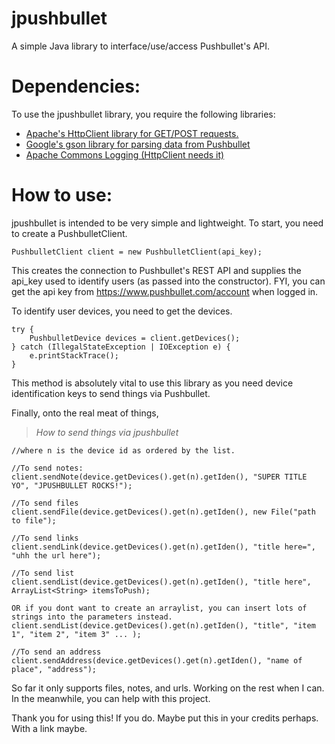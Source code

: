 jpushbullet
===========

A simple Java library to interface/use/access Pushbullet's API. 

Dependencies:
=============
To use the jpushbullet library, you require the following libraries:
* [Apache's HttpClient library for GET/POST requests.](http://hc.apache.org/httpcomponents-client-ga/)
* [Google's gson library for parsing data from Pushbullet](https://code.google.com/p/google-gson/)
* [Apache Commons Logging (HttpClient needs it)](http://commons.apache.org/proper/commons-logging/)

How to use:
===========

jpushbullet is intended to be very simple and lightweight. To start, you need to create a PushbulletClient.

```
PushbulletClient client = new PushbulletClient(api_key);
```

This creates the connection to Pushbullet's REST API and supplies the api_key used to identify users (as passed into the constructor). FYI, you can get the api key from https://www.pushbullet.com/account when logged in.

To identify user devices, you need to get the devices. 
```
try {
	PushbulletDevice devices = client.getDevices();
} catch (IllegalStateException | IOException e) {
	e.printStackTrace();
}
```
This method is absolutely vital to use this library as you need device identification keys to send things via Pushbullet. 

Finally, onto the real meat of things, 
> *How to send things via jpushbullet*

```
//where n is the device id as ordered by the list. 

//To send notes:
client.sendNote(device.getDevices().get(n).getIden(), "SUPER TITLE YO", "JPUSHBULLET ROCKS!");

//To send files
client.sendFile(device.getDevices().get(n).getIden(), new File("path to file");

//To send links
client.sendLink(device.getDevices().get(n).getIden(), "title here=", "uhh the url here");

//To send list
client.sendList(device.getDevices().get(n).getIden(), "title here", ArrayList<String> itemsToPush);

OR if you dont want to create an arraylist, you can insert lots of strings into the parameters instead.
client.sendList(device.getDevices().get(n).getIden(), "title", "item 1", "item 2", "item 3" ... );

//To send an address
client.sendAddress(device.getDevices().get(n).getIden(), "name of place", "address");
```
So far it only supports files, notes, and urls. Working on the rest when I can. In the meanwhile, you can help with this project. 

Thank you for using this! If you do. Maybe put this in your credits perhaps. With a link maybe.
